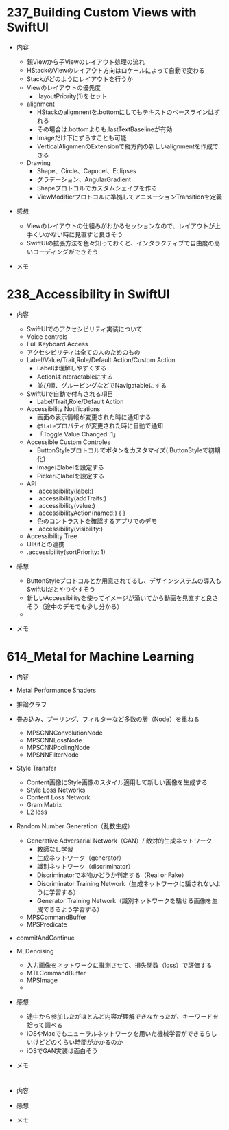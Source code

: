 # 237_Building Custom Views with SwiftUI

- 内容
   - 親Viewから子Viewのレイアウト処理の流れ
   - HStackのViewのレイアウト方向はロケールによって自動で変わる
   - Stackがどのようにレイアウトを行うか
   - Viewのレイアウトの優先度
     - .layoutPriority(1)をセット
   - alignment
     - HStackのaligmnentを.bottomにしてもテキストのベースラインはずれる
     - その場合は.bottomよりも.lastTextBaselineが有効
     - Imageだけ下にずらすことも可能
     - VerticalAlignmenのExtensionで縦方向の新しいalignmentを作成できる
   - Drawing
     - Shape、Circle、Capucel、Eclipses
     - グラデーション、AngularGradient
     - Shapeプロトコルでカスタムシェイプを作る
     - ViewModifierプロトコルに準拠してアニメーションTransitionを定義

- 感想
   - Viewのレイアウトの仕組みがわかるセッションなので、レイアウトが上手くいかない時に見直すと良さそう
   - SwiftUIの拡張方法を色々知っておくと、インタラクティブで自由度の高いコーディングができそう

- メモ

# 238_Accessibility in SwiftUI

- 内容
  - SwiftUIでのアクセシビリティ実装について
  - Voice controls
  - Full Keyboard Access
  - アクセシビリティは全ての人のためのもの
  - Label/Value/Trait,Role/Default Action/Custom Action
    - Labelは理解しやすくする
    - ActionはInteractableにする
    - 並び順、グルーピングなどでNavigatableにする 
  - SwiftUIで自動で付与される項目
    - Label/Trait,Role/Default Action
  - Accessibility Notifications
    - 画面の表示情報が変更された時に通知する
    - `@State`プロパティが変更された時に自動で通知
    - 「Toggle Value Changed: 1」
  - Accessible Custom Controles
    - ButtonStyleプロトコルでボタンをカスタマイズ(.ButtonStyleで初期化)
    - Imageにlabelを設定する
    - Pickerにlabelを設定する
  - API
    - .accessibility(label:)
    - .accessibility(addTraits:)
    - .accessibility(value:)
    - .accessibilityAction(named:) { }
    - 色のコントラストを確認するアプリでのデモ
    - .accessibility(visibility:)
  -  Accessibility Tree
    - UIKitとの連携
    - .accessibility(sortPriority: 1)

- 感想
  - ButtonStyleプロトコルとか用意されてるし、デザインシステムの導入もSwiftUIだとやりやすそう
  - 新しいAccessibilityを使ってイメージが湧いてから動画を見直すと良さそう（途中のデモでも少し分かる）
  - 

- メモ

# 614_Metal for Machine Learning

- 内容
 - Metal Performance Shaders
 - 推論グラフ
  - 畳み込み、プーリング、フィルターなど多数の層（Node）を重ねる
    - MPSCNNConvolutionNode
    - MPSCNNLossNode
    - MPSCNNPoolingNode
    - MPSNNFilterNode 
  - Style Transfer
    - Content画像にStyle画像のスタイル適用して新しい画像を生成する
    - Style Loss Networks
    - Content Loss Network
    - Gram Matrix
     - L2 loss
  - Random Number Generation（乱数生成）
    - Generative Adversarial Network（GAN）/ 敵対的生成ネットワーク
      - 教師なし学習
      - 生成ネットワーク（generator）
      - 識別ネットワーク（discriminator）
      - Discriminatorで本物かどうか判定する（Real or Fake）
      - Discriminator Training Network（生成ネットワークに騙されないように学習する）
      - Generator Training Network（識別ネットワークを騙せる画像を生成できるよう学習する）
    - MPSCommandBuffer
    - MPSPredicate 
  - commitAndContinue
  - MLDenoising
    - 入力画像をネットワークに推測させて、損失関数（loss）で評価する
    - MTLCommandBuffer
    - MPSImage
    - 

- 感想
  - 途中から参加したがほとんど内容が理解できなかったが、キーワードを拾って調べる
  - iOSやMacでもニューラルネットワークを用いた機械学習ができるらしいけどどのくらい時間がかかるのか
  - iOSでGAN実装は面白そう

- メモ

# 

- 内容

- 感想

- メモ